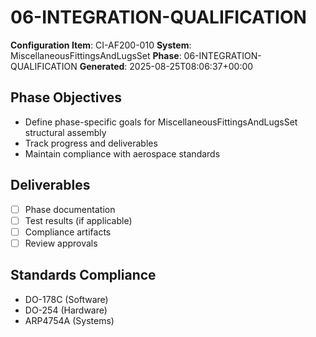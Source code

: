 # 06-INTEGRATION-QUALIFICATION

**Configuration Item**: CI-AF200-010
**System**: MiscellaneousFittingsAndLugsSet
**Phase**: 06-INTEGRATION-QUALIFICATION
**Generated**: 2025-08-25T08:06:37+00:00

## Phase Objectives
- Define phase-specific goals for MiscellaneousFittingsAndLugsSet structural assembly
- Track progress and deliverables
- Maintain compliance with aerospace standards

## Deliverables
- [ ] Phase documentation
- [ ] Test results (if applicable)
- [ ] Compliance artifacts
- [ ] Review approvals

## Standards Compliance
- DO-178C (Software)
- DO-254 (Hardware)
- ARP4754A (Systems)

